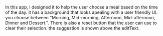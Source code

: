 In this app, i designed it to help the user choose a meal based on the time of the day. it has a background that looks apealing with a user friendly UI. you choose between "Morning, Mid-morning, Afternoon, Mid-afternoon, Dinner and Dessert.". There is also a reset button that the user can use to clear their selection. the suggestion is shown above the editText.
